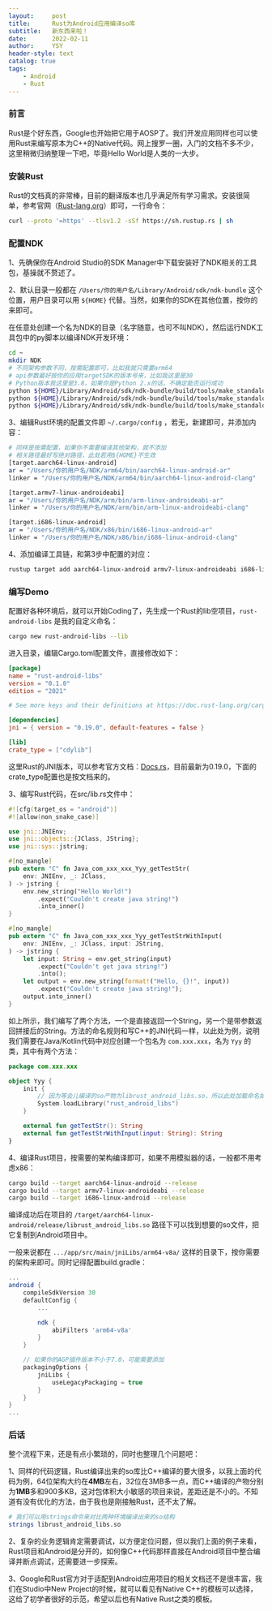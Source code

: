 ```yaml
---
layout:     post
title:      Rust为Android应用编译so库
subtitle:   新东西来啦！
date:       2022-02-11
author:     YSY
header-style: text
catalog: true
tags:
    - Android
    - Rust
---
```


### 前言

Rust是个好东西，Google也开始把它用于AOSP了。我们开发应用同样也可以使用Rust来编写原本为C++的Native代码。网上搜罗一圈，入门的文档不多不少，这里稍微归纳整理一下吧，毕竟Hello World是人类的一大步。

### 安装Rust

Rust的文档真的非常棒，目前的翻译版本也几乎满足所有学习需求。安装很简单，参考官网（[Rust-lang.org](https://www.rust-lang.org/zh-CN/learn/get-started)）即可，一行命令：

```bash
curl --proto '=https' --tlsv1.2 -sSf https://sh.rustup.rs | sh
```

### 配置NDK

1、先确保你在Android Studio的SDK Manager中下载安装好了NDK相关的工具包，基操就不赘述了。

2、默认目录一般都在 `/Users/你的用户名/Library/Android/sdk/ndk-bundle` 这个位置，用户目录可以用 `${HOME}` 代替。当然，如果你的SDK在其他位置，按你的来即可。

在任意处创建一个名为NDK的目录（名字随意，也可不叫NDK），然后运行NDK工具包中的py脚本以编译NDK开发环境：

```bash
cd ~
mkdir NDK
# 不同架构参数不同，按需配置即可，比如我就只需要arm64
# api参数最好按你的应用targetSDK的版本号来，比如我这里是30
# Python版本我这里是3.8，如果你是Python 2.x的话，不确定能否运行成功
python ${HOME}/Library/Android/sdk/ndk-bundle/build/tools/make_standalone_toolchain.py --api 30 --arch arm64 --install-dir NDK/arm64
python ${HOME}/Library/Android/sdk/ndk-bundle/build/tools/make_standalone_toolchain.py --api 30 --arch arm --install-dir NDK/arm
python ${HOME}/Library/Android/sdk/ndk-bundle/build/tools/make_standalone_toolchain.py --api 30 --arch x86 --install-dir NDK/x86
```

3、编辑Rust环境的配置文件即 `~/.cargo/config` ，若无，新建即可，并添加内容：

```bash
# 同样是按需配置，如果你不需要编译其他架构，就不添加
# 相关路径最好写绝对路径，此处若用${HOME}不生效
[target.aarch64-linux-android]
ar = "/Users/你的用户名/NDK/arm64/bin/aarch64-linux-android-ar"
linker = "/Users/你的用户名/NDK/arm64/bin/aarch64-linux-android-clang"

[target.armv7-linux-androideabi]
ar = "/Users/你的用户名/NDK/arm/bin/arm-linux-androideabi-ar"
linker = "/Users/你的用户名/NDK/arm/bin/arm-linux-androideabi-clang"

[target.i686-linux-android]
ar = "/Users/你的用户名/NDK/x86/bin/i686-linux-android-ar"
linker = "/Users/你的用户名/NDK/x86/bin/i686-linux-android-clang"
```

4、添加编译工具链，和第3步中配置的对应：

```bash
rustup target add aarch64-linux-android armv7-linux-androideabi i686-linux-android
```

### 编写Demo

配置好各种环境后，就可以开始Coding了，先生成一个Rust的lib空项目，`rust-android-libs` 是我的自定义命名：

```bash
cargo new rust-android-libs --lib
```

进入目录，编辑Cargo.toml配置文件，直接修改如下：

```toml
[package]
name = "rust-android-libs"
version = "0.1.0"
edition = "2021"

# See more keys and their definitions at https://doc.rust-lang.org/cargo/reference/manifest.html

[dependencies]
jni = { version = "0.19.0", default-features = false }

[lib]
crate_type = ["cdylib"]
```

这里Rust的JNI版本，可以参考官方文档：[Docs.rs](https://docs.rs/releases/search?query=jni)，目前最新为0.19.0，下面的crate_type配置也是按文档来的。

3、编写Rust代码，在src/lib.rs文件中：

```rust
#![cfg(target_os = "android")]
#![allow(non_snake_case)]

use jni::JNIEnv;
use jni::objects::{JClass, JString};
use jni::sys::jstring;

#[no_mangle]
pub extern "C" fn Java_com_xxx_xxx_Yyy_getTestStr(
    env: JNIEnv, _: JClass,
) -> jstring {
    env.new_string("Hello World!")
        .expect("Couldn't create java string!")
        .into_inner()
}

#[no_mangle]
pub extern "C" fn Java_com_xxx_xxx_Yyy_getTestStrWithInput(
    env: JNIEnv, _: JClass, input: JString,
) -> jstring {
    let input: String = env.get_string(input)
        .expect("Couldn't get java string!")
        .into();
    let output = env.new_string(format!("Hello, {}!", input))
        .expect("Couldn't create java string!");
    output.into_inner()
}
```

如上所示，我们编写了两个方法，一个是直接返回一个String，另一个是带参数返回拼接后的String。方法的命名规则和写C++的JNI代码一样，以此处为例，说明我们需要在Java/Kotlin代码中对应创建一个包名为 `com.xxx.xxx`，名为 `Yyy` 的类，其中有两个方法：

```kotlin
package com.xxx.xxx

object Yyy {
    init {
        // 因为等会儿编译的so产物为librust_android_libs.so，所以此处加载命名如下
        System.loadLibrary("rust_android_libs")
    }

    external fun getTestStr(): String
    external fun getTestStrWithInput(input: String): String
}
```

4、编译Rust项目，按需要的架构编译即可，如果不用模拟器的话，一般都不用考虑x86：

```bash
cargo build --target aarch64-linux-android --release
cargo build --target armv7-linux-androideabi --release
cargo build --target i686-linux-android --release
```

编译成功后在项目的 `/target/aarch64-linux-android/release/librust_android_libs.so` 路径下可以找到想要的so文件，把它复制到Android项目中。

一般来说都在 `.../app/src/main/jniLibs/arm64-v8a/` 这样的目录下，按你需要的架构来即可。同时记得配置build.gradle：

```groovy
...
android {
    compileSdkVersion 30
    defaultConfig {
        ...

        ndk {
            abiFilters 'arm64-v8a'
        }
    }

    // 如果你的AGP插件版本不小于7.0，可能需要添加
    packagingOptions {
        jniLibs {
            useLegacyPackaging = true
        }
    }
}
...
```

### 后话

整个流程下来，还是有点小繁琐的，同时也整理几个问题吧：

1、同样的代码逻辑，Rust编译出来的so库比C++编译的要大很多，以我上面的代码为例，64位架构大约在**4MB**左右，32位在3MB多一点，而C++编译的产物分别为**1MB**多和900多KB，这对包体积大小敏感的项目来说，差距还是不小的。不知道有没有优化的方法，由于我也是刚接触Rust，还不太了解。

```bash
# 我们可以用strings命令来对比两种环境编译出来的so结构
strings librust_android_libs.so
```

2、复杂的业务逻辑肯定需要调试，以方便定位问题，但以我们上面的例子来看，Rust项目和Android是分开的，如何像C++代码那样直接在Android项目中整合编译并断点调试，还需要进一步探索。

3、Google和Rust官方对于适配到Android应用项目的相关文档还不是很丰富，我们在Studio中New Project的时候，就可以看见有Native C++的模板可以选择，这给了初学者很好的示范，希望以后也有Native Rust之类的模板。
